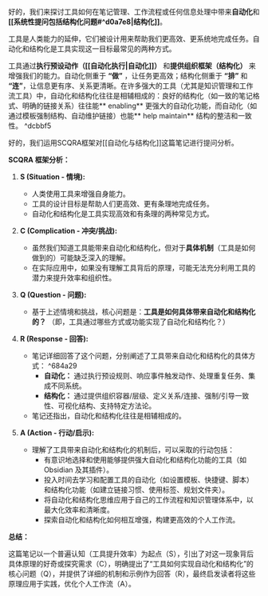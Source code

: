 好的，我们来探讨工具如何在笔记管理、工作流程或任何信息处理中带来**自动化**和 **[[系统性提问包括结构化问题#^d0a7e8|结构化]]**。

工具是人类能力的延伸，它们被设计用来帮助我们更高效、更系统地完成任务。自动化和结构化是工具实现这一目标最常见的两种方式。

工具通过**执行预设动作（[[自动化执行|自动化]]）** 和**提供组织框架（结构化）** 来增强我们的能力。自动化侧重于 **“做”** ，让任务更高效；结构化侧重于 **“排”** 和 **“连”**，让信息更有序、关系更清晰。在许多强大的工具（尤其是知识管理和工作流工具）中，自动化和结构化往往是相辅相成的：良好的结构化（如一致的笔记格式、明确的链接关系）往往能** enabling** 更强大的自动化功能，而自动化（如通过模板强制结构、自动维护链接）也能** help maintain** 结构的整洁和一致性。 ^dcbbf5

好的，我们运用SCQRA框架对[[自动化与结构化]]这篇笔记进行提问分析。

**SCQRA 框架分析：**

1.  **S (Situation - 情境):**
    *   人类使用工具来增强自身能力。
    *   工具的设计目标是帮助人们更高效、更有条理地完成任务。
    *   自动化和结构化是工具实现高效和有条理的两种常见方式。

2.  **C (Complication - 冲突/挑战):**
    *   虽然我们知道工具能带来自动化和结构化，但对于**具体机制**（工具是如何做到的）可能缺乏深入的理解。
    *   在实际应用中，如果没有理解工具背后的原理，可能无法充分利用工具的潜力来提升效率和组织性。

3.  **Q (Question - 问题):**
    *   基于上述情境和挑战，核心问题是：**工具是如何具体带来自动化和结构化的？** （即，工具通过哪些方式或功能实现了自动化和结构化？）

4.  **R (Response - 回答):**
    *   笔记详细回答了这个问题，分别阐述了工具带来自动化和结构化的具体方式： ^684a29
        *   **自动化：** 通过执行预设规则、响应事件触发动作、处理重复任务、集成不同系统。
        *   **结构化：** 通过提供组织容器/层级、定义关系/连接、强制/引导一致性、可视化结构、支持特定方法论。
    *   笔记还指出，自动化和结构化往往是相辅相成的。

5.  **A (Action - 行动/启示):**
    *   理解了工具带来自动化和结构化的机制后，可以采取的行动包括：
        *   有意识地选择和使用能够提供强大自动化和结构化功能的工具（如 Obsidian 及其插件）。
        *   投入时间去学习和配置工具的自动化（如设置模板、快捷键、脚本）和结构化功能（如建立链接习惯、使用标签、规划文件夹）。
        *   将自动化和结构化思维应用于自己的工作流程和知识管理体系中，以最大化效率和清晰度。
        *   探索自动化和结构化如何相互增强，构建更高效的个人工作流。

**总结：**

这篇笔记以一个普遍认知（工具提升效率）为起点（S），引出了对这一现象背后具体原理的好奇或探究需求（C），明确提出了“工具如何实现自动化和结构化”的核心问题（Q），并提供了详细的机制和示例作为回答（R），最终启发读者将这些原理应用于实践，优化个人工作流（A）。
